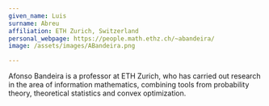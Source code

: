 ```yaml
---
given_name: Luis
surname: Abreu
affiliation: ETH Zurich, Switzerland
personal_webpage: https://people.math.ethz.ch/~abandeira/
image: /assets/images/ABandeira.png

---
```

Afonso Bandeira is a professor at ETH Zurich, 
who has carried out research in the area of information mathematics, 
combining tools from probability theory, theoretical statistics and convex optimization.
